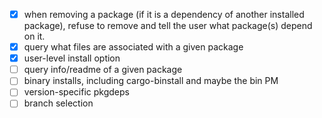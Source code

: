 - [x] when removing a package (if it is a dependency of another installed package), refuse to remove and tell the user what package(s) depend on it.
- [x] query what files are associated with a given package
- [x] user-level install option
- [ ] query info/readme of a given package
- [ ] binary installs, including cargo-binstall and maybe the bin PM
- [ ] version-specific pkgdeps
- [ ] branch selection
